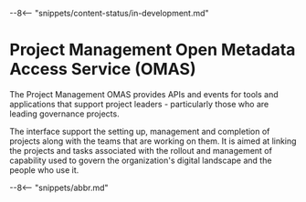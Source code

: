 <!-- SPDX-License-Identifier: CC-BY-4.0 -->
<!-- Copyright Contributors to the Egeria project. -->

--8<-- "snippets/content-status/in-development.md"

# Project Management Open Metadata Access Service (OMAS)

The Project Management OMAS provides APIs and events for tools and applications
that support project leaders - particularly those who are leading governance projects.

The interface support the setting up, management and completion of projects
along with the teams that are working on them.  It is aimed at linking the projects and tasks
associated with the rollout and management of capability used to
govern the organization's digital landscape and the people who use it.

--8<-- "snippets/abbr.md"
